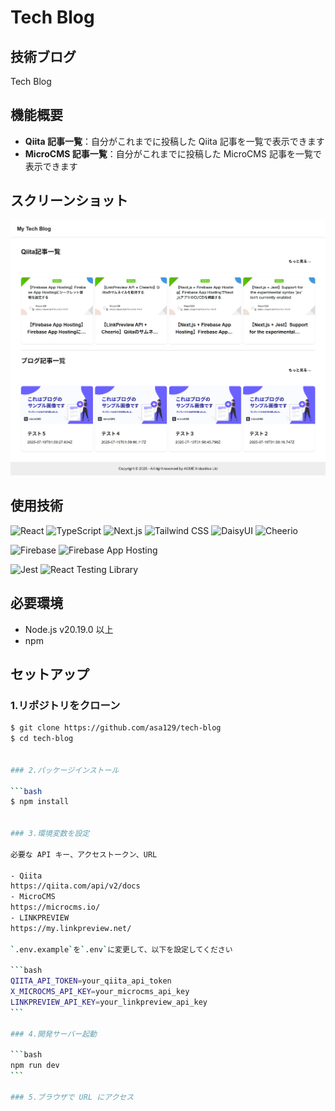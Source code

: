 # Tech Blog

## 技術ブログ

Tech Blog

## 機能概要

- **Qiita 記事一覧**：自分がこれまでに投稿した Qiita 記事を一覧で表示できます
- **MicroCMS 記事一覧**：自分がこれまでに投稿した MicroCMS 記事を一覧で表示できます

## スクリーンショット

![メイン画面](./tech-blog--tech-blog-1eb1a.asia-east1.hosted.app_.png)

## 使用技術

![React](https://img.shields.io/badge/React-19.0.0-61DAFB?logo=react&logoColor=white)
![TypeScript](https://img.shields.io/badge/TypeScript-~5.8.3-3178C6?logo=typescript&logoColor=white)
![Next.js](https://img.shields.io/badge/Next.js-15.3.5-06B6D4?logo=nextdotjs&logoColor=white)
![Tailwind CSS](https://img.shields.io/badge/Tailwind_CSS-4.0.0-06B6D4?logo=tailwindcss&logoColor=white)
![DaisyUI](https://img.shields.io/badge/DaisyUI-5.0.46-06B6D4?logo=daisyui&logoColor=white)
![Cheerio](https://img.shields.io/badge/Cheerio-1.1.1-06B6D4?logo=cheerio&logoColor=white)

![Firebase](https://img.shields.io/badge/Firebase-11.7.3-FFCA28?logo=firebase&logoColor=white)
![Firebase App Hosting](https://img.shields.io/badge/FirebaseAppHosting-11.7.3-FFCA28?logo=firebase&logoColor=white)

![Jest](https://img.shields.io/badge/Jest-C21325?logo=jest&logoColor=white)
![React Testing Library](https://img.shields.io/badge/ReactTestingLibrary-E33332?logo=testinglibrary&logoColor=white)

## 必要環境

- Node.js v20.19.0 以上
- npm

## セットアップ

### 1.リポジトリをクローン

````bash
$ git clone https://github.com/asa129/tech-blog
$ cd tech-blog


### 2.パッケージインストール

```bash
$ npm install


### 3.環境変数を設定

必要な API キー、アクセストークン、URL

- Qiita
https://qiita.com/api/v2/docs
- MicroCMS
https://microcms.io/
- LINKPREVIEW
https://my.linkpreview.net/

`.env.example`を`.env`に変更して、以下を設定してください

```bash
QIITA_API_TOKEN=your_qiita_api_token
X_MICROCMS_API_KEY=your_microcms_api_key
LINKPREVIEW_API_KEY=your_linkpreview_api_key
```

### 4.開発サーバー起動

```bash
npm run dev
```

### 5.ブラウザで URL にアクセス

````
